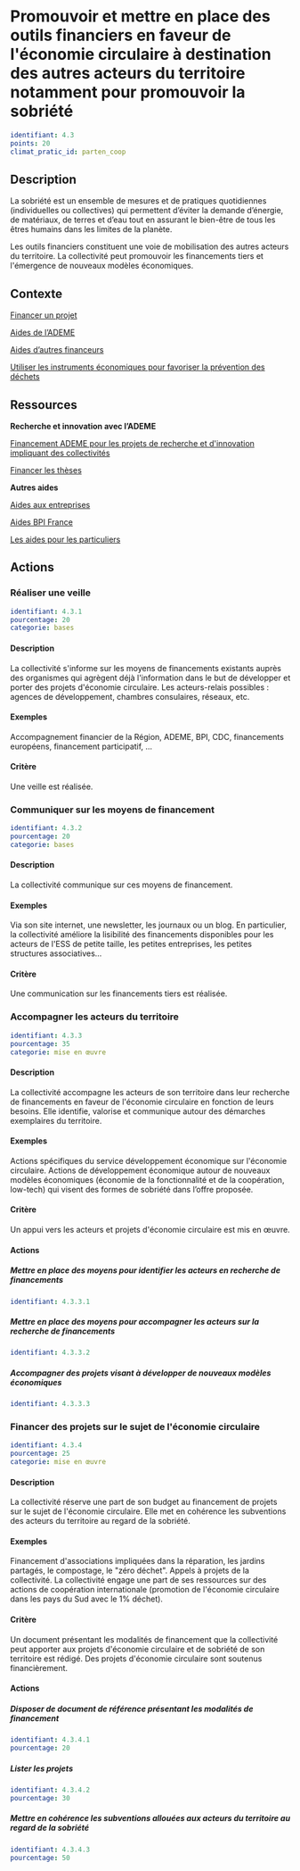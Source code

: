 # Promouvoir et mettre en place des outils financiers en faveur de l'économie circulaire à destination des autres acteurs du territoire notamment pour promouvoir la sobriété
```yaml
identifiant: 4.3
points: 20
climat_pratic_id: parten_coop
```
## Description
La sobriété est un ensemble de mesures et de pratiques quotidiennes (individuelles ou collectives) qui permettent d’éviter la demande d’énergie, de matériaux, de terres et d’eau tout en assurant le bien-être de tous les êtres humains dans les limites de la planète.

Les outils financiers constituent une voie de mobilisation des autres acteurs du territoire. La collectivité peut promouvoir les financements tiers et l'émergence de nouveaux modèles économiques.

## Contexte

<a href="https://librairie.ademe.fr/recherche?controller=search&orderby=position&orderway=desc&search_query=financer+un+projet&submit_search=">Financer un projet</a>

<a href="https://agirpourlatransition.ademe.fr/collectivites/financez-vos-projets">Aides de l’ADEME</a>

<a href="https://www.collectivites-locales.gouv.fr/finances-locales/obtenir-des-subventions">Aides d’autres financeurs</a>

<a href="https://librairie.ademe.fr/dechets-economie-circulaire/2263-elaborer-et-conduire-avec-succes-un-plpdma.html">Utiliser les instruments économiques pour favoriser la prévention des déchets</a>


## Ressources

**Recherche et innovation avec l’ADEME**

<a href="https://agirpourlatransition.ademe.fr/entreprises/recherche?keyword=recherche+et+innovation+collectivit%C3%A9s&sort_by=changed&sort_order=DESC&items_per_page=20">Financement ADEME pour les projets de recherche et d'innovation impliquant des collectivités</a>

<a href="https://theses.ademe.fr/">Financer les thèses</a>

**Autres aides**

<a href="https://les-aides.fr/">Aides aux entreprises</a>

<a href="https://www.bpifrance.fr/nos-solutions">Aides BPI France</a>

<a href="https://agirpourlatransition.ademe.fr/particuliers/finances">Les aides pour les particuliers</a>


## Actions
### Réaliser une veille
```yaml
identifiant: 4.3.1
pourcentage: 20
categorie: bases
```
#### Description
La collectivité s'informe sur les moyens de financements existants auprès des organismes qui agrègent déjà l'information dans le but de développer et porter des projets d'économie circulaire. Les acteurs-relais possibles : agences de développement, chambres consulaires, réseaux, etc.

#### Exemples
Accompagnement financier de la Région, ADEME, BPI, CDC, financements européens, financement participatif, …

#### Critère
Une veille est réalisée.

### Communiquer sur les moyens de financement
```yaml
identifiant: 4.3.2
pourcentage: 20
categorie: bases
```
#### Description
La collectivité communique sur ces moyens de financement.

#### Exemples
Via son site internet, une newsletter, les journaux ou un blog.
En particulier, la collectivité améliore la lisibilité des financements disponibles pour les acteurs de l'ESS de petite taille, les petites entreprises, les petites structures associatives…

#### Critère
Une communication sur les financements tiers est réalisée.



### Accompagner les acteurs du territoire
```yaml
identifiant: 4.3.3
pourcentage: 35
categorie: mise en œuvre
```
#### Description
La collectivité accompagne les acteurs de son territoire dans leur recherche de financements en faveur de l'économie circulaire en fonction de leurs besoins. Elle identifie, valorise et communique autour des démarches exemplaires du territoire.

#### Exemples
Actions spécifiques du service développement économique sur l'économie circulaire.
Actions de développement économique autour de nouveaux modèles économiques (économie de la fonctionnalité et de la coopération, low-tech) qui visent des formes de sobriété dans l’offre proposée. 

#### Critère
Un appui vers les acteurs et projets d'économie circulaire est mis en œuvre.


#### Actions
##### Mettre en place des moyens pour identifier les acteurs en recherche de financements
```yaml
identifiant: 4.3.3.1
```

##### Mettre en place des moyens pour accompagner les acteurs sur la recherche de financements
```yaml
identifiant: 4.3.3.2
```

##### Accompagner des projets visant à développer de nouveaux modèles économiques
```yaml
identifiant: 4.3.3.3
```


### Financer des projets sur le sujet de l'économie circulaire
```yaml
identifiant: 4.3.4
pourcentage: 25
categorie: mise en œuvre
```
#### Description
La collectivité réserve une part de son budget au financement de projets sur le sujet de l'économie circulaire. Elle met en cohérence les subventions des acteurs du territoire au regard de la sobriété.

#### Exemples
Financement d'associations impliquées dans la réparation, les jardins partagés, le compostage, le "zéro déchet".
Appels à projets de la collectivité.
La collectivité engage une part de ses ressources sur des actions de coopération internationale (promotion de l'économie circulaire dans les pays du Sud avec le 1% déchet).

#### Critère
Un document présentant les modalités de financement que la collectivité peut apporter aux projets d'économie circulaire et de sobriété de son territoire est rédigé.
Des projets d'économie circulaire sont soutenus financièrement.


#### Actions
##### Disposer de document de référence présentant les modalités de financement
```yaml
identifiant: 4.3.4.1
pourcentage: 20
```

##### Lister les projets
```yaml
identifiant: 4.3.4.2
pourcentage: 30
```

##### Mettre en cohérence les subventions allouées aux acteurs du territoire au regard de la sobriété
```yaml
identifiant: 4.3.4.3
pourcentage: 50
```
